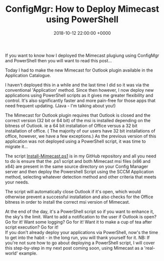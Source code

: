﻿---
layout: post
title:  "ConfigMgr: How to Deploy Mimecast using PowerShell"
date:   2018-10-12 22:00:00 +0000
categories: ConfigMgr
---
If you want to know how I deployed the Mimecast plugiung using ConfigMgr and PowerShell then you will want to read this post...

Today I had to make the new Mimecast for Outlook plugin available in the Application Catalogue.

I haven't deployed this in a while and the last time I did so it was via the conventional 'Application' method.
Since then however, I now deploy new applications using PowerShell scripts as it gives me greater flexibility and control.  It's also significantly faster and more pain-free for those apps that need frequent updating. (Java - I'm talking about you!)

The Mimecast for Outlook plugin requires that Outlook is closed and the correct version (32 bit or 64 bit) of the msi is installed depending on the bitness of Outlook. ie a 64 bit installation of Office versus a 32 bit installation of office.
(
    The majority of our users have 32 bit installations of office, however, we have a few exceptions.)
As the previous version of this application was not deployed using a PowerShell script, it was time to migrate it...

The script  [Install-Mimecast.ps1](https://github.com/ozthe2/Powershell/blob/master/SCCM/Install-Mimecast.ps1)  is in my GitHub repository and all you need to do is ensure that the .ps1 script and both Mimecast msi files (x86 and x64) are present in the same source directory on your Config Manager server and then deploy the Powershell Script using the SCCM Application method, selecting whatever detection method and other criteria that meets your needs.

The script will automatically close Outlook if it's open, which would otherwise prevent a successful installation and also checks for the Office bitness in order to install the correct msi version of Mimecast.

At the end of the day, it's a PowerShell script so if you want to enhance it, the sky's the limit.  Want to add a notification to the user if Outlook is open?  Go for it!  Want some logging?  Go for it! Want it to make a cup of tea after script execution? Go for it!  
If you don't already deploy your applications via PowerShell, now's the time to get into the habit - in the long run, you will thank yourself for it.
NB: If you're not sure how to go about deploying a PowerShell script, I will cover this step-by-step in my next post coming soon, using Mimecast as a 'real-world' example.